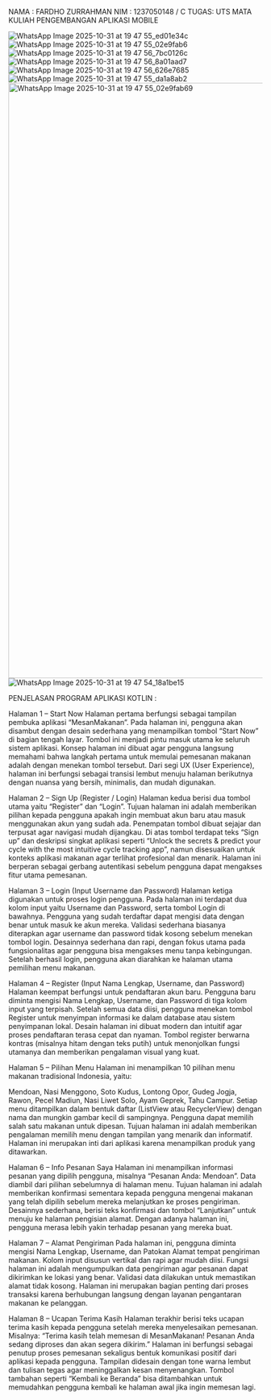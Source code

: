 NAMA : FARDHO ZURRAHMAN
NIM  : 1237050148 / C
TUGAS: UTS MATA KULIAH PENGEMBANGAN APLIKASI MOBILE

![WhatsApp Image 2025-10-31 at 19 47 55_ed01e34c](https://github.com/user-attachments/assets/a276eb6f-6e0d-4831-aada-fa3197fc7f10)
![WhatsApp Image 2025-10-31 at 19 47 55_02e9fab6](https://github.com/user-attachments/assets/49ca47cf-c6d2-44c4-a5d2-664dc798f42a)
![WhatsApp Image 2025-10-31 at 19 47 56_7bc0126c](https://github.com/user-attachments/assets/5ccbd4eb-3db5-41a0-a017-6d8b4f50cd22)
![WhatsApp Image 2025-10-31 at 19 47 56_8a01aad7](https://github.com/user-attachments/assets/bb8b154b-f5e1-4d6b-99e3-27ca556e4fa3)
![WhatsApp Image 2025-10-31 at 19 47 56_626e7685](https://github.com/user-attachments/assets/cddbe15c-2db1-4952-a546-cdf9501356ff)
![WhatsApp Image 2025-10-31 at 19 47 55_da1a8ab2](https://github.com/user-attachments/assets/044a35fc-54ae-4536-b4ea-14e6b1795816)
<img width="543" height="1181" alt="WhatsApp Image 2025-10-31 at 19 47 55_02e9fab69" src="https://github.com/user-attachments/assets/e0a4b332-1e62-430d-ad61-e0d79e7e249e" />
![WhatsApp Image 2025-10-31 at 19 47 54_18a1be15](https://github.com/user-attachments/assets/fca037fb-e45b-4ae7-bc23-07ff18e3bb23)

PENJELASAN PROGRAM APLIKASI KOTLIN :

Halaman 1 – Start Now
Halaman pertama berfungsi sebagai tampilan pembuka aplikasi “MesanMakanan”. Pada halaman ini, pengguna akan disambut dengan desain sederhana yang menampilkan tombol “Start Now” di bagian tengah layar. Tombol ini menjadi pintu masuk utama ke seluruh sistem aplikasi. Konsep halaman ini dibuat agar pengguna langsung memahami bahwa langkah pertama untuk memulai pemesanan makanan adalah dengan menekan tombol tersebut. Dari segi UX (User Experience), halaman ini berfungsi sebagai transisi lembut menuju halaman berikutnya dengan nuansa yang bersih, minimalis, dan mudah digunakan.

Halaman 2 – Sign Up (Register / Login)
Halaman kedua berisi dua tombol utama yaitu “Register” dan “Login”. Tujuan halaman ini adalah memberikan pilihan kepada pengguna apakah ingin membuat akun baru atau masuk menggunakan akun yang sudah ada. Penempatan tombol dibuat sejajar dan terpusat agar navigasi mudah dijangkau. Di atas tombol terdapat teks “Sign up” dan deskripsi singkat aplikasi seperti “Unlock the secrets & predict your cycle with the most intuitive cycle tracking app”, namun disesuaikan untuk konteks aplikasi makanan agar terlihat profesional dan menarik. Halaman ini berperan sebagai gerbang autentikasi sebelum pengguna dapat mengakses fitur utama pemesanan.

Halaman 3 – Login (Input Username dan Password)
Halaman ketiga digunakan untuk proses login pengguna. Pada halaman ini terdapat dua kolom input yaitu Username dan Password, serta tombol Login di bawahnya. Pengguna yang sudah terdaftar dapat mengisi data dengan benar untuk masuk ke akun mereka. Validasi sederhana biasanya diterapkan agar username dan password tidak kosong sebelum menekan tombol login. Desainnya sederhana dan rapi, dengan fokus utama pada fungsionalitas agar pengguna bisa mengakses menu tanpa kebingungan. Setelah berhasil login, pengguna akan diarahkan ke halaman utama pemilihan menu makanan.

Halaman 4 – Register (Input Nama Lengkap, Username, dan Password)
Halaman keempat berfungsi untuk pendaftaran akun baru. Pengguna baru diminta mengisi Nama Lengkap, Username, dan Password di tiga kolom input yang terpisah. Setelah semua data diisi, pengguna menekan tombol Register untuk menyimpan informasi ke dalam database atau sistem penyimpanan lokal. Desain halaman ini dibuat modern dan intuitif agar proses pendaftaran terasa cepat dan nyaman. Tombol register berwarna kontras (misalnya hitam dengan teks putih) untuk menonjolkan fungsi utamanya dan memberikan pengalaman visual yang kuat.

Halaman 5 – Pilihan Menu
Halaman ini menampilkan 10 pilihan menu makanan tradisional Indonesia, yaitu:

Mendoan, Nasi Menggono, Soto Kudus, Lontong Opor, Gudeg Jogja, Rawon, Pecel Madiun, Nasi Liwet Solo, Ayam Geprek, Tahu Campur. Setiap menu ditampilkan dalam bentuk daftar (ListView atau RecyclerView) dengan nama dan mungkin gambar kecil di sampingnya. Pengguna dapat memilih salah satu makanan untuk dipesan. Tujuan halaman ini adalah memberikan pengalaman memilih menu dengan tampilan yang menarik dan informatif. Halaman ini merupakan inti dari aplikasi karena menampilkan produk yang ditawarkan.

Halaman 6 – Info Pesanan Saya
Halaman ini menampilkan informasi pesanan yang dipilih pengguna, misalnya “Pesanan Anda: Mendoan”. Data diambil dari pilihan sebelumnya di halaman menu. Tujuan halaman ini adalah memberikan konfirmasi sementara kepada pengguna mengenai makanan yang telah dipilih sebelum mereka melanjutkan ke proses pengiriman. Desainnya sederhana, berisi teks konfirmasi dan tombol “Lanjutkan” untuk menuju ke halaman pengisian alamat. Dengan adanya halaman ini, pengguna merasa lebih yakin terhadap pesanan yang mereka buat.

Halaman 7 – Alamat Pengiriman
Pada halaman ini, pengguna diminta mengisi Nama Lengkap, Username, dan Patokan Alamat tempat pengiriman makanan. Kolom input disusun vertikal dan rapi agar mudah diisi. Fungsi halaman ini adalah mengumpulkan data pengiriman agar pesanan dapat dikirimkan ke lokasi yang benar. Validasi data dilakukan untuk memastikan alamat tidak kosong. Halaman ini merupakan bagian penting dari proses transaksi karena berhubungan langsung dengan layanan pengantaran makanan ke pelanggan.

Halaman 8 – Ucapan Terima Kasih
Halaman terakhir berisi teks ucapan terima kasih kepada pengguna setelah mereka menyelesaikan pemesanan. Misalnya:
“Terima kasih telah memesan di MesanMakanan! Pesanan Anda sedang diproses dan akan segera dikirim.”
Halaman ini berfungsi sebagai penutup proses pemesanan sekaligus bentuk komunikasi positif dari aplikasi kepada pengguna. Tampilan didesain dengan tone warna lembut dan tulisan tegas agar meninggalkan kesan menyenangkan. Tombol tambahan seperti “Kembali ke Beranda” bisa ditambahkan untuk memudahkan pengguna kembali ke halaman awal jika ingin memesan lagi.
